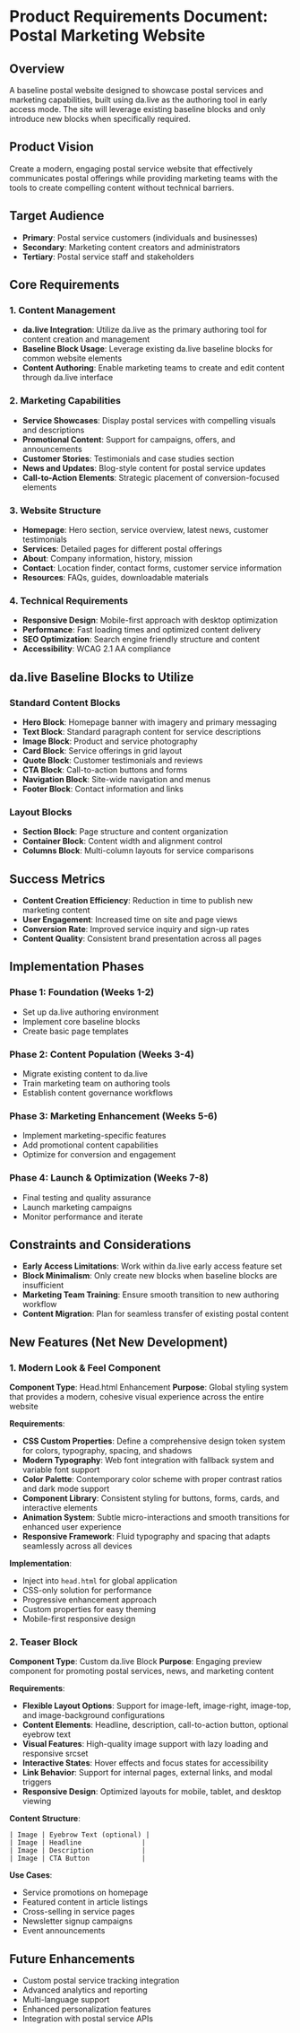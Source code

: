 # Product Requirements Document: Postal Marketing Website

## Overview
A baseline postal website designed to showcase postal services and marketing capabilities, built using da.live as the authoring tool in early access mode. The site will leverage existing baseline blocks and only introduce new blocks when specifically required.

## Product Vision
Create a modern, engaging postal service website that effectively communicates postal offerings while providing marketing teams with the tools to create compelling content without technical barriers.

## Target Audience
- **Primary**: Postal service customers (individuals and businesses)
- **Secondary**: Marketing content creators and administrators
- **Tertiary**: Postal service staff and stakeholders

## Core Requirements

### 1. Content Management
- **da.live Integration**: Utilize da.live as the primary authoring tool for content creation and management
- **Baseline Block Usage**: Leverage existing da.live baseline blocks for common website elements
- **Content Authoring**: Enable marketing teams to create and edit content through da.live interface

### 2. Marketing Capabilities
- **Service Showcases**: Display postal services with compelling visuals and descriptions
- **Promotional Content**: Support for campaigns, offers, and announcements
- **Customer Stories**: Testimonials and case studies section
- **News and Updates**: Blog-style content for postal service updates
- **Call-to-Action Elements**: Strategic placement of conversion-focused elements

### 3. Website Structure
- **Homepage**: Hero section, service overview, latest news, customer testimonials
- **Services**: Detailed pages for different postal offerings
- **About**: Company information, history, mission
- **Contact**: Location finder, contact forms, customer service information
- **Resources**: FAQs, guides, downloadable materials

### 4. Technical Requirements
- **Responsive Design**: Mobile-first approach with desktop optimization
- **Performance**: Fast loading times and optimized content delivery
- **SEO Optimization**: Search engine friendly structure and content
- **Accessibility**: WCAG 2.1 AA compliance

## da.live Baseline Blocks to Utilize

### Standard Content Blocks
- **Hero Block**: Homepage banner with imagery and primary messaging
- **Text Block**: Standard paragraph content for service descriptions
- **Image Block**: Product and service photography
- **Card Block**: Service offerings in grid layout
- **Quote Block**: Customer testimonials and reviews
- **CTA Block**: Call-to-action buttons and forms
- **Navigation Block**: Site-wide navigation and menus
- **Footer Block**: Contact information and links

### Layout Blocks
- **Section Block**: Page structure and content organization
- **Container Block**: Content width and alignment control
- **Columns Block**: Multi-column layouts for service comparisons

## Success Metrics
- **Content Creation Efficiency**: Reduction in time to publish new marketing content
- **User Engagement**: Increased time on site and page views
- **Conversion Rate**: Improved service inquiry and sign-up rates
- **Content Quality**: Consistent brand presentation across all pages

## Implementation Phases

### Phase 1: Foundation (Weeks 1-2)
- Set up da.live authoring environment
- Implement core baseline blocks
- Create basic page templates

### Phase 2: Content Population (Weeks 3-4)
- Migrate existing content to da.live
- Train marketing team on authoring tools
- Establish content governance workflows

### Phase 3: Marketing Enhancement (Weeks 5-6)
- Implement marketing-specific features
- Add promotional content capabilities
- Optimize for conversion and engagement

### Phase 4: Launch & Optimization (Weeks 7-8)
- Final testing and quality assurance
- Launch marketing campaigns
- Monitor performance and iterate

## Constraints and Considerations
- **Early Access Limitations**: Work within da.live early access feature set
- **Block Minimalism**: Only create new blocks when baseline blocks are insufficient
- **Marketing Team Training**: Ensure smooth transition to new authoring workflow
- **Content Migration**: Plan for seamless transfer of existing postal content

## New Features (Net New Development)

### 1. Modern Look & Feel Component
**Component Type**: Head.html Enhancement
**Purpose**: Global styling system that provides a modern, cohesive visual experience across the entire website

**Requirements**:
- **CSS Custom Properties**: Define a comprehensive design token system for colors, typography, spacing, and shadows
- **Modern Typography**: Web font integration with fallback system and variable font support
- **Color Palette**: Contemporary color scheme with proper contrast ratios and dark mode support
- **Component Library**: Consistent styling for buttons, forms, cards, and interactive elements
- **Animation System**: Subtle micro-interactions and smooth transitions for enhanced user experience
- **Responsive Framework**: Fluid typography and spacing that adapts seamlessly across all devices

**Implementation**:
- Inject into `head.html` for global application
- CSS-only solution for performance
- Progressive enhancement approach
- Custom properties for easy theming
- Mobile-first responsive design

### 2. Teaser Block
**Component Type**: Custom da.live Block
**Purpose**: Engaging preview component for promoting postal services, news, and marketing content

**Requirements**:
- **Flexible Layout Options**: Support for image-left, image-right, image-top, and image-background configurations
- **Content Elements**: Headline, description, call-to-action button, optional eyebrow text
- **Visual Features**: High-quality image support with lazy loading and responsive srcset
- **Interactive States**: Hover effects and focus states for accessibility
- **Link Behavior**: Support for internal pages, external links, and modal triggers
- **Responsive Design**: Optimized layouts for mobile, tablet, and desktop viewing

**Content Structure**:
```
| Image | Eyebrow Text (optional) |
| Image | Headline               |
| Image | Description            |
| Image | CTA Button             |
```

**Use Cases**:
- Service promotions on homepage
- Featured content in article listings
- Cross-selling in service pages
- Newsletter signup campaigns
- Event announcements

## Future Enhancements
- Custom postal service tracking integration
- Advanced analytics and reporting
- Multi-language support
- Enhanced personalization features
- Integration with postal service APIs